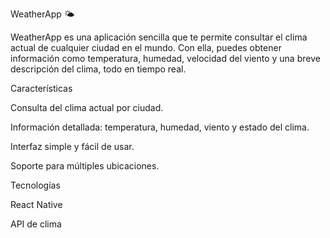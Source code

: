 WeatherApp 🌤️

WeatherApp es una aplicación sencilla que te permite consultar el clima actual de cualquier ciudad en el mundo. Con ella, puedes obtener información como temperatura, humedad, velocidad del viento y una breve descripción del clima, todo en tiempo real.

Características

Consulta del clima actual por ciudad.

Información detallada: temperatura, humedad, viento y estado del clima.

Interfaz simple y fácil de usar.

Soporte para múltiples ubicaciones.

Tecnologías

React Native

API de clima
 
